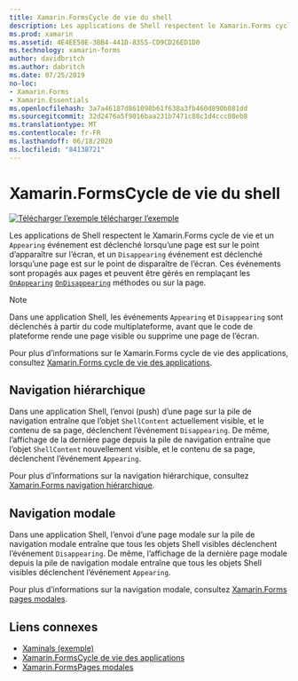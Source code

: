 ```yaml
---
title: Xamarin.FormsCycle de vie du shell
description: Les applications de Shell respectent le Xamarin.Forms cycle de vie et un événement apparaît lorsqu’une page est sur le point d’apparaître sur l’écran, et un événement de disparition est déclenché quand une page est sur le point de disparaître de l’écran.
ms.prod: xamarin
ms.assetid: 4E4EE50E-3BB4-441D-8355-CD9CD26ED1D0
ms.technology: xamarin-forms
author: davidbritch
ms.author: dabritch
ms.date: 07/25/2019
no-loc:
- Xamarin.Forms
- Xamarin.Essentials
ms.openlocfilehash: 3a7a46187d861098b61f638a3fb460d890b081dd
ms.sourcegitcommit: 32d2476a5f9016baa231b7471c88c1d4ccc08eb8
ms.translationtype: MT
ms.contentlocale: fr-FR
ms.lasthandoff: 06/18/2020
ms.locfileid: "84138721"
---
```

# <a name="xamarinforms-shell-lifecycle"></a>Xamarin.FormsCycle de vie du shell

[![Télécharger ](~/media/shared/download.png) l’exemple télécharger l’exemple](https://docs.microsoft.com/samples/xamarin/xamarin-forms-samples/userinterface-xaminals/)

Les applications de Shell respectent le Xamarin.Forms cycle de vie et un `Appearing` événement est déclenché lorsqu’une page est sur le point d’apparaître sur l’écran, et un `Disappearing` événement est déclenché lorsqu’une page est sur le point de disparaître de l’écran. Ces événements sont propagés aux pages et peuvent être gérés en remplaçant les [`OnAppearing`](xref:Xamarin.Forms.Page.OnAppearing) [`OnDisappearing`](xref:Xamarin.Forms.Page.OnDisappearing) méthodes ou sur la page.

> [!NOTE]
> Dans une application Shell, les événements `Appearing` et `Disappearing` sont déclenchés à partir du code multiplateforme, avant que le code de plateforme rende une page visible ou supprime une page de l’écran.

Pour plus d’informations sur le Xamarin.Forms cycle de vie des applications, consultez [ Xamarin.Forms cycle de vie des applications](~/xamarin-forms/app-fundamentals/app-lifecycle.md).

## <a name="hierarchical-navigation"></a>Navigation hiérarchique

Dans une application Shell, l’envoi (push) d’une page sur la pile de navigation entraîne que l’objet `ShellContent` actuellement visible, et le contenu de sa page, déclenchent l’événement `Disappearing`. De même, l’affichage de la dernière page depuis la pile de navigation entraîne que l’objet `ShellContent` nouvellement visible, et le contenu de sa page, déclenchent l’événement `Appearing`.

Pour plus d’informations sur la navigation hiérarchique, consultez [ Xamarin.Forms navigation hiérarchique](~/xamarin-forms/app-fundamentals/navigation/hierarchical.md).

## <a name="modal-navigation"></a>Navigation modale

Dans une application Shell, l’envoi d’une page modale sur la pile de navigation modale entraîne que tous les objets Shell visibles déclenchent l’événement `Disappearing`. De même, l’affichage de la dernière page modale depuis la pile de navigation modale entraîne que tous les objets Shell visibles déclenchent l’événement `Appearing`.

Pour plus d’informations sur la navigation modale, consultez [ Xamarin.Forms pages modales](~/xamarin-forms/app-fundamentals/navigation/modal.md).

## <a name="related-links"></a>Liens connexes

- [Xaminals (exemple)](https://docs.microsoft.com/samples/xamarin/xamarin-forms-samples/userinterface-xaminals/)
- [Xamarin.FormsCycle de vie des applications](~/xamarin-forms/app-fundamentals/app-lifecycle.md)
- [Xamarin.FormsPages modales](~/xamarin-forms/app-fundamentals/navigation/modal.md)
